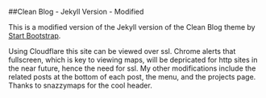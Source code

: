 ##Clean Blog - Jekyll Version - Modified

This is a modified version of the Jekyll version of the Clean Blog theme by [Start Bootstrap](http://startbootstrap.com/).

Using Cloudflare this site can be viewed over ssl. Chrome alerts that fullscreen, which is key to viewing maps, will be depricated for http sites in the near future, hence the need for ssl. My other modifications include the related posts at the bottom of each post, the menu, and the projects page. Thanks to snazzymaps for the cool header.
